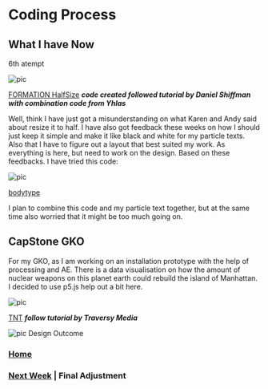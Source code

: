 # Coding Process

## What I have Now

6th atempt

![pic](https://wwsiyang.github.io/CODEWORD/SKO/Week_11/week11.gif)

[FORMATION HalfSize](https://wwsiyang.github.io/CODEWORD/SKO/Week_11/Textparticle_customised_formation_121020_divide2)
***code created followed tutorial by Daniel Shiffman with combination code from Yhlas***

Well, think I have just got a misunderstanding on what Karen and Andy said about resize it to half. I have also got feedback these weeks on how I should just keep it simple and make it like black and white for my particle texts. Also that I have to figure out a layout that best suited my work. As everything is here, but need to work on the design. Based on these feedbacks. I have tried this code:

![pic](https://wwsiyang.github.io/CODEWORD/SKO/Week_11/tryout.gif)

[bodytype](https://wwsiyang.github.io/CODEWORD/SKO/Week_11/bodytext)

I plan to combine this code and my particle text together, but at the same time also worried that it might be too much going on.

## CapStone GKO

For my GKO, as I am working on an installation prototype with the help of processing and AE. There is a data visualisation on how the amount of nuclear weapons on this planet earth could rebuild the island of Manhattan. I decided to use p5.js help out a bit here.

![pic](https://wwsiyang.github.io/CODEWORD/SKO/Week_11/tnt.gif)

[TNT](https://wwsiyang.github.io/CODEWORD/SKO/Week_11/Particle_array_TNT)
***follow tutorial by Traversy Media***

![pic](https://wwsiyang.github.io/CODEWORD/SKO/Week_11/tntdesign.jpg)
Design Outcome


### [Home](https://github.com/WWsiyang/CODEWORD/tree/master/) 
### [Next Week](https://github.com/WWsiyang/CODEWORD/tree/master/SKO/Week_12) | Final Adjustment

